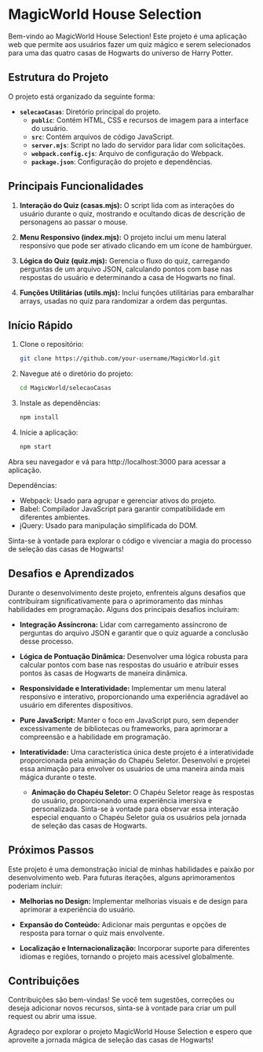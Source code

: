 # MagicWorld House Selection

Bem-vindo ao MagicWorld House Selection! Este projeto é uma aplicação web que permite aos usuários fazer um quiz mágico e serem selecionados para uma das quatro casas de Hogwarts do universo de Harry Potter.

## Estrutura do Projeto

O projeto está organizado da seguinte forma:

- **`selecaoCasas`**: Diretório principal do projeto.
  - **`public`**: Contém HTML, CSS e recursos de imagem para a interface do usuário.
  - **`src`**: Contém arquivos de código JavaScript.
  - **`server.mjs`**: Script no lado do servidor para lidar com solicitações.
  - **`webpack.config.cjs`**: Arquivo de configuração do Webpack.
  - **`package.json`**: Configuração do projeto e dependências.

## Principais Funcionalidades

1. **Interação do Quiz (casas.mjs):** O script lida com as interações do usuário durante o quiz, mostrando e ocultando dicas de descrição de personagens ao passar o mouse.

2. **Menu Responsivo (index.mjs):** O projeto inclui um menu lateral responsivo que pode ser ativado clicando em um ícone de hambúrguer.

3. **Lógica do Quiz (quiz.mjs):** Gerencia o fluxo do quiz, carregando perguntas de um arquivo JSON, calculando pontos com base nas respostas do usuário e determinando a casa de Hogwarts no final.

4. **Funções Utilitárias (utils.mjs):** Inclui funções utilitárias para embaralhar arrays, usadas no quiz para randomizar a ordem das perguntas.

## Início Rápido

1. Clone o repositório:

   ```bash
   git clone https://github.com/your-username/MagicWorld.git

2. Navegue até o diretório do projeto:

   ```bash
   cd MagicWorld/selecaoCasas

3. Instale as dependências:

   ```bash
   npm install

4. Inicie a aplicação:

   ```bash
   npm start

Abra seu navegador e vá para http://localhost:3000 para acessar a aplicação.

Dependências:
- Webpack: Usado para agrupar e gerenciar ativos do projeto.
- Babel: Compilador JavaScript para garantir compatibilidade em diferentes ambientes.
- jQuery: Usado para manipulação simplificada do DOM.

Sinta-se à vontade para explorar o código e vivenciar a magia do processo de seleção das casas de Hogwarts!

## Desafios e Aprendizados

Durante o desenvolvimento deste projeto, enfrenteis alguns desafios que contribuíram significativamente para o aprimoramento das minhas habilidades em programação. Alguns dos principais desafios incluíram:

- **Integração Assíncrona:** Lidar com carregamento assíncrono de perguntas do arquivo JSON e garantir que o quiz aguarde a conclusão desse processo.

- **Lógica de Pontuação Dinâmica:** Desenvolver uma lógica robusta para calcular pontos com base nas respostas do usuário e atribuir esses pontos às casas de Hogwarts de maneira dinâmica.

- **Responsividade e Interatividade:** Implementar um menu lateral responsivo e interativo, proporcionando uma experiência agradável ao usuário em diferentes dispositivos.

- **Pure JavaScript:** Manter o foco em JavaScript puro, sem depender excessivamente de bibliotecas ou frameworks, para aprimorar a compreensão e a habilidade em programação.

- **Interatividade:** Uma característica única deste projeto é a interatividade proporcionada pela animação do Chapéu Seletor. Desenvolvi e projetei essa animação para envolver os usuários de uma maneira ainda mais mágica durante o teste. 

  - **Animação do Chapéu Seletor:** O Chapéu Seletor reage às respostas do usuário, proporcionando uma experiência imersiva e personalizada. Sinta-se à vontade para observar essa interação especial enquanto o Chapéu Seletor guia os usuários pela jornada de seleção das casas de Hogwarts.


## Próximos Passos

Este projeto é uma demonstração inicial de minhas habilidades e paixão por desenvolvimento web. Para futuras iterações, alguns aprimoramentos poderiam incluir:

- **Melhorias no Design:** Implementar melhorias visuais e de design para aprimorar a experiência do usuário.

- **Expansão do Conteúdo:** Adicionar mais perguntas e opções de resposta para tornar o quiz mais envolvente.

- **Localização e Internacionalização:** Incorporar suporte para diferentes idiomas e regiões, tornando o projeto mais acessível globalmente.

## Contribuições

Contribuições são bem-vindas! Se você tem sugestões, correções ou deseja adicionar novos recursos, sinta-se à vontade para criar um pull request ou abrir uma issue.

Agradeço por explorar o projeto MagicWorld House Selection e espero que aproveite a jornada mágica de seleção das casas de Hogwarts!
